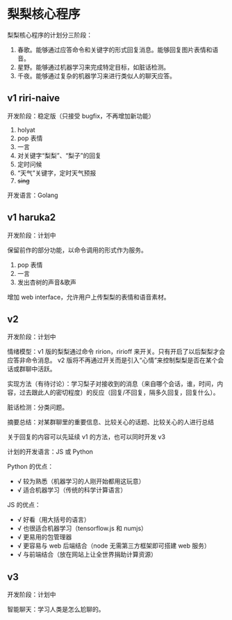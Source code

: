 # 梨梨核心程序

梨梨核心程序的计划分三阶段：

1. 春歌。能够通过应答命令和关键字的形式回复消息。能够回复图片表情和语音。
2. 星野。能够通过机器学习来完成特定目标，如脏话检测。
3. 千夜。能够通过复杂的机器学习来进行类似人的聊天应答。

## v1 riri-naive

开发阶段：稳定版（只接受 bugfix，不再增加新功能）

1. holyat
2. pop 表情
3. 一言
4. 对关键字“梨梨”、“梨子”的回复
5. 定时问候
6. “天气”关键字，定时天气预报
7. ~~sing~~

开发语言：Golang

## v1 haruka2

开发阶段：计划中

保留前作的部分功能，以命令调用的形式作为服务。

1. pop 表情
2. 一言
3. 发出杏树的声音&歌声

增加 web interface，允许用户上传梨梨的表情和语音素材。

## v2

开发阶段：计划中

情绪模型：v1 版的梨梨通过命令 ririon，ririoff 来开关。只有开启了以后梨梨才会应答非命令消息。
v2 版将不再通过开关而是引入“心情”来控制梨梨是否在某个会话或群聊中活跃。

实现方法（有待讨论）：学习梨子对接收到的消息（来自哪个会话，谁，时间，内容，过去跟此人的密切程度）的反应（回复/不回复，隔多久回复，回复什么）。

脏话检测：分类问题。

摘要总结：对某群聊里的重要信息、比较关心的话题、比较关心的人进行总结

关于回复的内容可以先延续 v1 的方法，也可以同时开发 v3

计划的开发语言：JS 或 Python

Python 的优点：

+ √ 较为熟悉（机器学习的人刚开始都用这玩意）
+ √ 适合机器学习（传统的科学计算语言）

JS 的优点：

+ √ 好看（用大括号的语言）
+ √ 也很适合机器学习（tensorflow.js 和 numjs）
+ √ 更易用的包管理器
+ √ 更容易与 web 后端结合（node 无需第三方框架即可搭建 web 服务）
+ √ 与前端结合（放在网站上让全世界捐助计算资源）

## v3

开发阶段：计划中

智能聊天：学习人类是怎么尬聊的。

